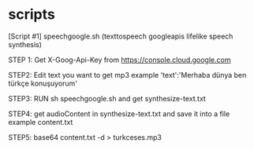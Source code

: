 # scripts

[Script #1] speechgoogle.sh (texttospeech googleapis lifelike speech synthesis)

STEP 1:
Get X-Goog-Api-Key from https://console.cloud.google.com

STEP2:
Edit text you want to get mp3 example 'text':'Merhaba dünya ben türkçe konuşuyorum'

STEP3:
RUN sh speechgoogle.sh and get synthesize-text.txt

STEP4:
get audioContent in synthesize-text.txt and save it into a file example content.txt

STEP5:
base64 content.txt -d > turkceses.mp3

